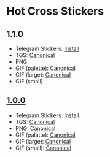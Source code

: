 # Hot Cross Stickers

## 1.1.0

- Telegram Stickers: [Install](https://t.me/addstickers/HotCross)
- TGS: [Canonical](1.1.0/tgs/)
- PNG
- GIF (palette): [Canonical](1.1.0/Hot%20Cross%20Stickers%20V1.1.0.gif)
- GIF (large): [Canonical](1.1.0/gif/large/)
- GIF (small)

## [1.0.0](1.0.0/)

- Telegram Stickers: [Install](https://t.me/addstickers/HotCross)
- TGS: [Canonical](1.0.0/tgs/)
- PNG: [Canonical](1.0.0/png/)
- GIF (palatte): [Canonical](1.0.0/Hot%20Cross%20Stickers%20V1.0.0.gif)
- GIF (large): [Canonical](1.0.0/gif/large/)
- GIF (small): [Canonical](1.0.0/gif/small/)
